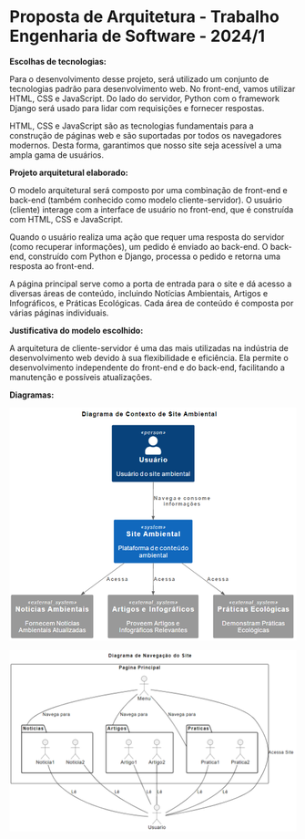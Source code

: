 # Proposta de Arquitetura - Trabalho Engenharia de Software - 2024/1
**Escolhas de tecnologias:**

Para o desenvolvimento desse projeto, será utilizado um conjunto de tecnologias padrão para desenvolvimento web. No front-end, vamos utilizar HTML, CSS e JavaScript. Do lado do servidor, Python com o framework Django será usado para lidar com requisições e fornecer respostas.

HTML, CSS e JavaScript são as tecnologias fundamentais para a construção de páginas web e são suportadas por todos os navegadores modernos. Desta forma, garantimos que nosso site seja acessível a uma ampla gama de usuários. 

**Projeto arquitetural elaborado:**

O modelo arquitetural será composto por uma combinação de front-end e back-end (também conhecido como modelo cliente-servidor). O usuário (cliente) interage com a interface de usuário no front-end, que é construída com HTML, CSS e JavaScript. 

Quando o usuário realiza uma ação que requer uma resposta do servidor (como recuperar informações), um pedido é enviado ao back-end. O back-end, construído com Python e Django, processa o pedido e retorna uma resposta ao front-end. 

A página principal serve como a porta de entrada para o site e dá acesso a diversas áreas de conteúdo, incluindo Notícias Ambientais, Artigos e Infográficos, e Práticas Ecológicas. Cada área de conteúdo é composta por várias páginas individuais.

**Justificativa do modelo escolhido:**

A arquitetura de cliente-servidor é uma das mais utilizadas na indústria de desenvolvimento web devido à sua flexibilidade e eficiência. Ela permite o desenvolvimento independente do front-end e do back-end, facilitando a manutenção e possíveis atualizações. 

**Diagramas:**

![Diag1](https://github.com/CristianSena17/TrabalhoEngSW/blob/main/Images/C4.png)

![Diag2](https://github.com/CristianSena17/TrabalhoEngSW/blob/main/Images/Rela%C3%A7%C3%A3o%20p%C3%A1ginas.png)
